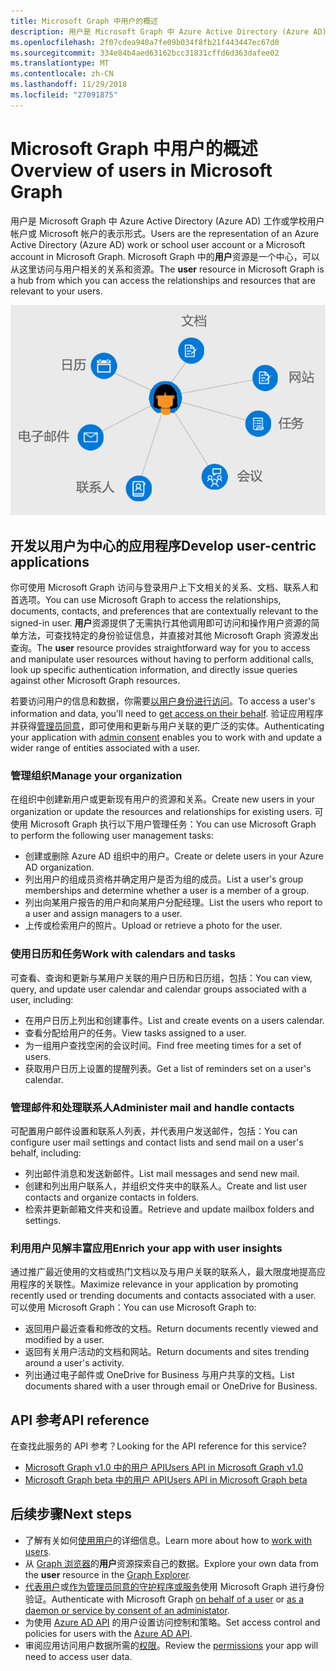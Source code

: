 ```yaml
---
title: Microsoft Graph 中用户的概述
description: 用户是 Microsoft Graph 中 Azure Active Directory (Azure AD) 工作或学校用户帐户或 Microsoft 帐户的表示形式。 Microsoft Graph 中的**用户**资源是一个中心，可以从这里访问与用户相关的关系和资源。
ms.openlocfilehash: 2f07cdea940a7fe09b034f8fb21f443447ec67d0
ms.sourcegitcommit: 334e84b4aed63162bcc31831cffd6d363dafee02
ms.translationtype: MT
ms.contentlocale: zh-CN
ms.lasthandoff: 11/29/2018
ms.locfileid: "27091875"
---
```

# <a name="overview-of-users-in-microsoft-graph"></a><span data-ttu-id="a3367-104">Microsoft Graph 中用户的概述</span><span class="sxs-lookup"><span data-stu-id="a3367-104">Overview of users in Microsoft Graph</span></span>

<span data-ttu-id="a3367-105">用户是 Microsoft Graph 中 Azure Active Directory (Azure AD) 工作或学校用户帐户或 Microsoft 帐户的表示形式。</span><span class="sxs-lookup"><span data-stu-id="a3367-105">Users are the representation of an Azure Active Directory (Azure AD) work or school user account or a Microsoft account in Microsoft Graph.</span></span> <span data-ttu-id="a3367-106">Microsoft Graph 中的**用户**资源是一个中心，可以从这里访问与用户相关的关系和资源。</span><span class="sxs-lookup"><span data-stu-id="a3367-106">The **user** resource in Microsoft Graph is a hub from which you can access the relationships and resources that are relevant to your users.</span></span>

![关系图显示用户连接到的日历、电子邮件、联系人、会议、任务、网站和文档](images/users.png)

## <a name="develop-user-centric-applications"></a><span data-ttu-id="a3367-108">开发以用户为中心的应用程序</span><span class="sxs-lookup"><span data-stu-id="a3367-108">Develop user-centric applications</span></span>

<span data-ttu-id="a3367-109">你可使用 Microsoft Graph 访问与登录用户上下文相关的关系、文档、联系人和首选项。</span><span class="sxs-lookup"><span data-stu-id="a3367-109">You can use Microsoft Graph to access the relationships, documents, contacts, and preferences that are contextually relevant to the signed-in user.</span></span> <span data-ttu-id="a3367-110">**用户**资源提供了无需执行其他调用即可访问和操作用户资源的简单方法，可查找特定的身份验证信息，并直接对其他 Microsoft Graph 资源发出查询。</span><span class="sxs-lookup"><span data-stu-id="a3367-110">The **user** resource provides straightforward way for you to access and manipulate user resources without having to perform additional calls, look up specific authentication information, and directly issue queries against other Microsoft Graph resources.</span></span>

<span data-ttu-id="a3367-111">若要访问用户的信息和数据，你需要[以用户身份进行访问](auth-v2-user.md)。</span><span class="sxs-lookup"><span data-stu-id="a3367-111">To access a user's information and data, you'll need to [get access on their behalf](auth-v2-user.md).</span></span> <span data-ttu-id="a3367-112">验证应用程序并获得[管理员同意](permissions-reference.md)，即可使用和更新与用户关联的更广泛的实体。</span><span class="sxs-lookup"><span data-stu-id="a3367-112">Authenticating your application with [admin consent](permissions-reference.md) enables you to work with and update a wider range of entities associated with a user.</span></span>

### <a name="manage-your-organization"></a><span data-ttu-id="a3367-113">管理组织</span><span class="sxs-lookup"><span data-stu-id="a3367-113">Manage your organization</span></span>

<span data-ttu-id="a3367-114">在组织中创建新用户或更新现有用户的资源和关系。</span><span class="sxs-lookup"><span data-stu-id="a3367-114">Create new users in your organization or update the resources and relationships for existing users.</span></span> <span data-ttu-id="a3367-115">可使用 Microsoft Graph 执行以下用户管理任务：</span><span class="sxs-lookup"><span data-stu-id="a3367-115">You can use Microsoft Graph to perform the following user management tasks:</span></span> 

- <span data-ttu-id="a3367-116">创建或删除 Azure AD 组织中的用户。</span><span class="sxs-lookup"><span data-stu-id="a3367-116">Create or delete users in your Azure AD organization.</span></span>
- <span data-ttu-id="a3367-117">列出用户的组成员资格并确定用户是否为组的成员。</span><span class="sxs-lookup"><span data-stu-id="a3367-117">List a user's group memberships and determine whether a user is a member of a group.</span></span>
- <span data-ttu-id="a3367-118">列出向某用户报告的用户和向某用户分配经理。</span><span class="sxs-lookup"><span data-stu-id="a3367-118">List the users who report to a user and assign managers to a user.</span></span>
- <span data-ttu-id="a3367-119">上传或检索用户的照片。</span><span class="sxs-lookup"><span data-stu-id="a3367-119">Upload or retrieve a photo for the user.</span></span>

### <a name="work-with-calendars-and-tasks"></a><span data-ttu-id="a3367-120">使用日历和任务</span><span class="sxs-lookup"><span data-stu-id="a3367-120">Work with calendars and tasks</span></span>

<span data-ttu-id="a3367-121">可查看、查询和更新与某用户关联的用户日历和日历组，包括：</span><span class="sxs-lookup"><span data-stu-id="a3367-121">You can view, query, and update user calendar and calendar groups associated with a user, including:</span></span>

- <span data-ttu-id="a3367-122">在用户日历上列出和创建事件。</span><span class="sxs-lookup"><span data-stu-id="a3367-122">List and create events on a users calendar.</span></span>
- <span data-ttu-id="a3367-123">查看分配给用户的任务。</span><span class="sxs-lookup"><span data-stu-id="a3367-123">View tasks assigned to a user.</span></span>
- <span data-ttu-id="a3367-124">为一组用户查找空闲的会议时间。</span><span class="sxs-lookup"><span data-stu-id="a3367-124">Find free meeting times for a set of users.</span></span>
- <span data-ttu-id="a3367-125">获取用户日历上设置的提醒列表。</span><span class="sxs-lookup"><span data-stu-id="a3367-125">Get a list of reminders set on a user's calendar.</span></span>

### <a name="administer-mail-and-handle-contacts"></a><span data-ttu-id="a3367-126">管理邮件和处理联系人</span><span class="sxs-lookup"><span data-stu-id="a3367-126">Administer mail and handle contacts</span></span>

<span data-ttu-id="a3367-127">可配置用户邮件设置和联系人列表，并代表用户发送邮件，包括：</span><span class="sxs-lookup"><span data-stu-id="a3367-127">You can configure user mail settings and contact lists and send mail on a user's behalf, including:</span></span>

- <span data-ttu-id="a3367-128">列出邮件消息和发送新邮件。</span><span class="sxs-lookup"><span data-stu-id="a3367-128">List mail messages and send new mail.</span></span>
- <span data-ttu-id="a3367-129">创建和列出用户联系人，并组织文件夹中的联系人。</span><span class="sxs-lookup"><span data-stu-id="a3367-129">Create and list user contacts and organize contacts in folders.</span></span>
- <span data-ttu-id="a3367-130">检索并更新邮箱文件夹和设置。</span><span class="sxs-lookup"><span data-stu-id="a3367-130">Retrieve and update mailbox folders and settings.</span></span>

### <a name="enrich-your-app-with-user-insights"></a><span data-ttu-id="a3367-131">利用用户见解丰富应用</span><span class="sxs-lookup"><span data-stu-id="a3367-131">Enrich your app with user insights</span></span>

<span data-ttu-id="a3367-132">通过推广最近使用的文档或热门文档以及与用户关联的联系人，最大限度地提高应用程序的关联性。</span><span class="sxs-lookup"><span data-stu-id="a3367-132">Maximize relevance in your application by promoting recently used or trending documents and contacts associated with a user.</span></span> <span data-ttu-id="a3367-133">可以使用 Microsoft Graph：</span><span class="sxs-lookup"><span data-stu-id="a3367-133">You can use Microsoft Graph to:</span></span>

- <span data-ttu-id="a3367-134">返回用户最近查看和修改的文档。</span><span class="sxs-lookup"><span data-stu-id="a3367-134">Return documents recently viewed and modified by a user.</span></span>
- <span data-ttu-id="a3367-135">返回有关用户活动的文档和网站。</span><span class="sxs-lookup"><span data-stu-id="a3367-135">Return documents and sites trending around a user's activity.</span></span>
- <span data-ttu-id="a3367-136">列出通过电子邮件或 OneDrive for Business 与用户共享的文档。</span><span class="sxs-lookup"><span data-stu-id="a3367-136">List documents shared with a user through email or OneDrive for Business.</span></span>

## <a name="api-reference"></a><span data-ttu-id="a3367-137">API 参考</span><span class="sxs-lookup"><span data-stu-id="a3367-137">API reference</span></span>
<span data-ttu-id="a3367-138">在查找此服务的 API 参考？</span><span class="sxs-lookup"><span data-stu-id="a3367-138">Looking for the API reference for this service?</span></span>

- [<span data-ttu-id="a3367-139">Microsoft Graph v1.0 中的用户 API</span><span class="sxs-lookup"><span data-stu-id="a3367-139">Users API in Microsoft Graph v1.0</span></span>](/graph/api/resources/users?view=graph-rest-1.0)
- [<span data-ttu-id="a3367-140">Microsoft Graph beta 中的用户 API</span><span class="sxs-lookup"><span data-stu-id="a3367-140">Users API in Microsoft Graph beta</span></span>](/graph/api/resources/users?view=graph-rest-beta)

## <a name="next-steps"></a><span data-ttu-id="a3367-141">后续步骤</span><span class="sxs-lookup"><span data-stu-id="a3367-141">Next steps</span></span>

- <span data-ttu-id="a3367-142">了解有关如何[使用用户](/graph/api/resources/users?view=graph-rest-1.0)的详细信息。</span><span class="sxs-lookup"><span data-stu-id="a3367-142">Learn more about how to [work with users](/graph/api/resources/users?view=graph-rest-1.0).</span></span>
- <span data-ttu-id="a3367-143">从 [Graph 浏览器](https://developer.microsoft.com/graph/graph-explorer)的**用户**资源探索自己的数据。</span><span class="sxs-lookup"><span data-stu-id="a3367-143">Explore your own data from the **user** resource in the [Graph Explorer](https://developer.microsoft.com/graph/graph-explorer).</span></span>
- <span data-ttu-id="a3367-144">[代表用户](auth-v2-user.md)或[作为管理员同意的守护程序或服务](auth-v2-service.md)使用 Microsoft Graph 进行身份验证。</span><span class="sxs-lookup"><span data-stu-id="a3367-144">Authenticate with Microsoft Graph [on behalf of a user](auth-v2-user.md) or [as a daemon or service by consent of an administator](auth-v2-service.md).</span></span>
- <span data-ttu-id="a3367-145">为使用 [Azure AD API](/graph/api/resources/azure-ad-overview?view=graph-rest-1.0) 的用户设置访问控制和策略。</span><span class="sxs-lookup"><span data-stu-id="a3367-145">Set access control and policies for users with the [Azure AD API](/graph/api/resources/azure-ad-overview?view=graph-rest-1.0).</span></span>
- <span data-ttu-id="a3367-146">审阅应用访问用户数据所需的[权限](permissions-reference.md)。</span><span class="sxs-lookup"><span data-stu-id="a3367-146">Review the [permissions](permissions-reference.md) your app will need to access user data.</span></span> 
<!-- This isn't really a next step; let's remove to keep the list of links concise.>
- Stay up to date with Microsoft Graph [changelog](changelog.md).
-->
